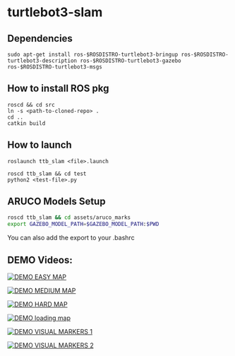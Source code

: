 # turtlebot3-slam

## Dependencies

```
sudo apt-get install ros-$ROSDISTRO-turtlebot3-bringup ros-$ROSDISTRO-turtlebot3-description ros-$ROSDISTRO-turtlebot3-gazebo ros-$ROSDISTRO-turtlebot3-msgs
```

## How to install ROS pkg
```
roscd && cd src
ln -s <path-to-cloned-repo> .
cd ..
catkin build
```

## How to launch
```
roslaunch ttb_slam <file>.launch
```

```
roscd ttb_slam && cd test
python2 <test-file>.py
```

## ARUCO Models Setup
```bash
roscd ttb_slam && cd assets/aruco_marks
export GAZEBO_MODEL_PATH=$GAZEBO_MODEL_PATH:$PWD
```

You can also add the export to your .bashrc

## DEMO Videos:

 [![DEMO EASY MAP](https://img.youtube.com/vi/RQzRqY-mfJk&ab_channel=PabloRoca/default.jpg)](https://www.youtube.com/watch?v=RQzRqY-mfJk&ab_channel=PabloRoca)
 
 [![DEMO MEDIUM MAP](https://img.youtube.com/vi/EA03E64It7I&ab_channel=PabloRoca/default.jpg)](https://www.youtube.com/watch?v=EA03E64It7I&ab_channel=PabloRoca)
 
 [![DEMO HARD MAP](https://img.youtube.com/vi/ilHbzyHuSp8&ab_channel=PabloRoca/default.jpg)](https://www.youtube.com/watch?v=ilHbzyHuSp8&ab_channel=PabloRoca)
 
 [![DEMO loading map](https://img.youtube.com/vi/LLQQiBQZgXA&ab_channel=PabloRoca/default.jpg)](https://www.youtube.com/watch?v=LLQQiBQZgXA&ab_channel=PabloRoca)

 [![DEMO VISUAL MARKERS 1](https://img.youtube.com/vi/Udp_SFlDTek&ab_channel=PabloRoca/default.jpg)](https://www.youtube.com/watch?v=ilHbzyHuSp8&ab_channel=PabloRoca)
 
 [![DEMO VISUAL MARKERS 2](https://img.youtube.com/vi/h6QtdQYMn84&ab_channel=PabloRoca/default.jpg)](https://www.youtube.com/watch?v=h6QtdQYMn84&ab_channel=PabloRoca)

